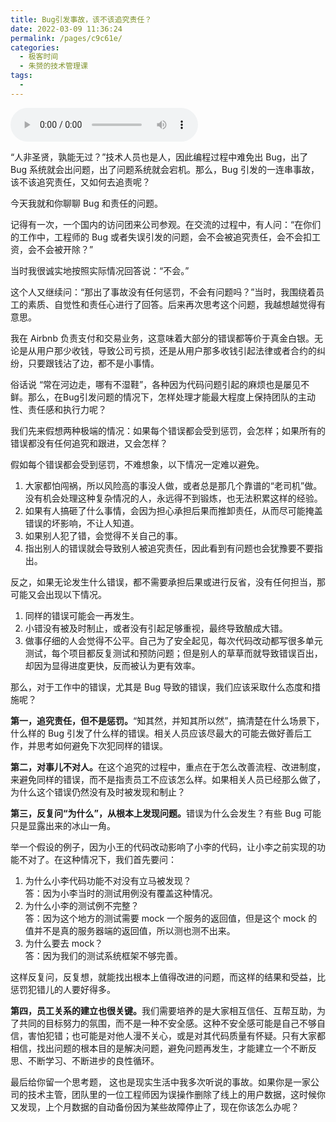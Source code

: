 ```yaml
---
title: Bug引发事故，该不该追究责任？
date: 2022-03-09 11:36:24
permalink: /pages/c9c61e/
categories:
  - 极客时间
  - 朱赟的技术管理课
tags:
  - 
---
```

<audio title="02.Bug引发事故，该不该追究责任？" src="https://static001.geekbang.org/resource/audio/5b/42/5b52576b722bab503b7d8192b5bd6b42.mp3" controls="controls"></audio> 
<p>“人非圣贤，孰能无过？”技术人员也是人，因此编程过程中难免出 Bug，出了 Bug 系统就会出问题，出了问题系统就会宕机。那么，Bug 引发的一连串事故，该不该追究责任，又如何去追责呢？</p>
<p>今天我就和你聊聊 Bug 和责任的问题。</p>
<p>记得有一次，一个国内的访问团来公司参观。在交流的过程中，有人问：“在你们的工作中，工程师的 Bug 或者失误引发的问题，会不会被追究责任，会不会扣工资，会不会被开除？”</p>
<p>当时我很诚实地按照实际情况回答说：“不会。”</p>
<p>这个人又继续问：“那出了事故没有任何惩罚，不会有问题吗？”当时，我围绕着员工的素质、自觉性和责任心进行了回答。后来再次思考这个问题，我越想越觉得有意思。</p>
<p>我在 Airbnb 负责支付和交易业务，这意味着大部分的错误都等价于真金白银。无论是从用户那少收钱，导致公司亏损，还是从用户那多收钱引起法律或者合约的纠纷，只要跟钱沾了边，都不是小事情。</p>
<p>俗话说 “常在河边走，哪有不湿鞋”，各种因为代码问题引起的麻烦也是屡见不鲜。那么，在Bug引发问题的情况下，怎样处理才能最大程度上保持团队的主动性、责任感和执行力呢？</p>
<!-- [[[read_end]]] -->
<p>我们先来假想两种极端的情况：如果每个错误都会受到惩罚，会怎样；如果所有的错误都没有任何追究和跟进，又会怎样？</p>
<p>假如每个错误都会受到惩罚，不难想象，以下情况一定难以避免。</p>
<ol>
<li>大家都怕闯祸，所以风险高的事没人做，或者总是那几个靠谱的“老司机”做。没有机会处理这种复杂情况的人，永远得不到锻炼，也无法积累这样的经验。</li>
<li>如果有人搞砸了什么事情，会因为担心承担后果而推卸责任，从而尽可能掩盖错误的坏影响，不让人知道。</li>
<li>如果别人犯了错，会觉得不关自己的事。</li>
<li>指出别人的错误就会导致别人被追究责任，因此看到有问题也会犹豫要不要指出。</li>
</ol>
<p>反之，如果无论发生什么错误，都不需要承担后果或进行反省，没有任何担当，那可能又会出现以下情况。</p>
<ol>
<li>同样的错误可能会一再发生。</li>
<li>小错没有被及时制止，或者没有引起足够重视，最终导致酿成大错。</li>
<li>做事仔细的人会觉得不公平。自己为了安全起见，每次代码改动都写很多单元测试，每个项目都反复测试和预防问题；但是别人的草草而就导致错误百出，却因为显得进度更快，反而被认为更有效率。</li>
</ol>
<p>那么，对于工作中的错误，尤其是 Bug 导致的错误，我们应该采取什么态度和措施呢？</p>
<p><strong>第一，追究责任，但不是惩罚。</strong>“知其然，并知其所以然”，搞清楚在什么场景下，什么样的 Bug 引发了什么样的错误。相关人员应该尽最大的可能去做好善后工作，并思考如何避免下次犯同样的错误。</p>
<p><strong>第二，对事儿不对人。</strong>在这个追究的过程中，重点在于怎么改善流程、改进制度，来避免同样的错误，而不是指责员工不应该怎么样。如果相关人员已经那么做了，为什么这个错误仍然没有及时被发现和制止？</p>
<p><strong>第三，反复问“为什么”，从根本上发现问题。</strong>错误为什么会发生？有些 Bug 可能只是显露出来的冰山一角。</p>
<p>举一个假设的例子，因为小王的代码改动影响了小李的代码，让小李之前实现的功能不对了。在这种情况下，我们首先要问：</p>
<ol>
<li>为什么小李代码功能不对没有立马被发现？<br />
答：因为小李当时的测试用例没有覆盖这种情况。</li>
<li>为什么小李的测试例不完整？<br />
答：因为这个地方的测试需要 mock 一个服务的返回值，但是这个 mock 的值并不是真的服务器端的返回值，所以测也测不出来。</li>
<li>为什么要去 mock？<br />
答：因为我们的测试系统框架不够完善。</li>
</ol>
<p>这样反复问，反复想，就能找出根本上值得改进的问题，而这样的结果和受益，比惩罚犯错儿的人要好得多。</p>
<p><strong>第四，员工关系的建立也很关键。</strong>我们需要培养的是大家相互信任、互帮互助，为了共同的目标努力的氛围，而不是一种不安全感。这种不安全感可能是自己不够自信，害怕犯错；也可能是对他人漫不关心，或是对其代码质量有怀疑。只有大家都相信，找出问题的根本目的是解决问题，避免问题再发生，才能建立一个不断反思、不断学习、不断进步的良性循环。</p>
<p>最后给你留一个思考题， 这也是现实生活中我多次听说的事故。如果你是一家公司的技术主管，团队里的一位工程师因为误操作删除了线上的用户数据，这时候你又发现，上个月数据的自动备份因为某些故障停止了，现在你该怎么办呢？</p>

